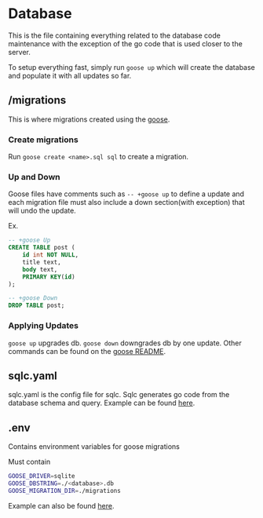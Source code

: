 # Database

This is the file containing everything related to the database code maintenance with the exception of the go code that is used closer to the server.

To setup everything fast, simply run `goose up` which will create the database and populate it with all updates so far.

## /migrations

This is where migrations created using the [goose](https://github.com/pressly/goose).

### Create migrations

Run `goose create <name>.sql sql` to create a migration.

### Up and Down

Goose files have comments such as `-- +goose up` to define a update and each migration file must also include a down section(with exception) that will undo the update.
<br>

Ex.

```sql
-- +goose Up
CREATE TABLE post (
    id int NOT NULL,
    title text,
    body text,
    PRIMARY KEY(id)
);

-- +goose Down
DROP TABLE post;
```

### Applying Updates

`goose up` upgrades db.
`goose down` downgrades db by one update.
Other commands can be found on the [goose README](https://github.com/pressly/goose).

## sqlc.yaml

sqlc.yaml is the config file for sqlc.
Sqlc generates go code from the database schema and query.
Example can be found [here](../configs/sqlc-template.yaml).

## .env

Contains environment variables for goose migrations

Must contain
<br>

```Bash
GOOSE_DRIVER=sqlite
GOOSE_DBSTRING=./<database>.db
GOOSE_MIGRATION_DIR=./migrations
```

Example can also be found [here](../configs/.env-template).
